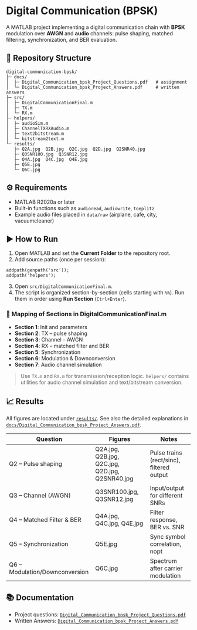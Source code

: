 # Digital Communication (BPSK)

A MATLAB project implementing a digital communication chain with **BPSK** modulation over **AWGN** and **audio** channels: pulse shaping, matched filtering, synchronization, and BER evaluation.

## 📂 Repository Structure
```
digital-communication-bpsk/
├─ docs/
│  ├─ Digital_Communication_bpsk_Project_Questions.pdf   # assignment
│  └─ Digital_Communication_bpsk_Project_Answers.pdf     # written answers
├─ src/
│  ├─ DigitalCommunicationFinal.m
│  ├─ TX.m
│  └─ RX.m
├─ helpers/
│  ├─ audioSim.m
│  ├─ ChannelTXRXAudio.m
│  ├─ text2bitstream.m
│  └─ bitstream2text.m
└─ results/
   ├─ Q2A.jpg  Q2B.jpg  Q2C.jpg  Q2D.jpg  Q2SNR40.jpg
   ├─ Q3SNR100.jpg  Q3SNR12.jpg
   ├─ Q4A.jpg  Q4C.jpg  Q4E.jpg
   ├─ Q5E.jpg
   └─ Q6C.jpg
```
## ⚙️ Requirements
- MATLAB R2020a or later  
- Built-in functions such as `audioread`, `audiowrite`, `toeplitz`  
- Example audio files placed in `data/raw` (airplane, cafe, city, vacuumcleaner)  

## ▶️ How to Run
1. Open MATLAB and set the **Current Folder** to the repository root.
2. Add source paths (once per session):

```
addpath(genpath('src'));
addpath('helpers');
```

3. Open `src/DigitalCommunicationFinal.m`.
4. The script is organized section-by-section (cells starting with `%%`). Run them in order using **Run Section** (`Ctrl+Enter`).


### 📑 Mapping of Sections in DigitalCommunicationFinal.m
- **Section 1**: Init and parameters
- **Section 2**: TX – pulse shaping
- **Section 3**: Channel – AWGN
- **Section 4**: RX – matched filter and BER
- **Section 5**: Synchronization
- **Section 6**: Modulation & Downconversion
- **Section 7**: Audio channel simulation

> Use `TX.m` and `RX.m` for transmission/reception logic.
> `helpers/` contains utilities for audio channel simulation and text/bitstream conversion.

## 📈 Results
All figures are located under [`results/`](digital-communication-bpsk/results). See also the detailed explanations in [`docs/Digital_Communication_bpsk_Project_Answers.pdf`](digital-communication-bpsk/docs/Digital_Communication_bpsk_Project_Answers.pdf).

| Question | Figures | Notes |
|---|---|---|
| Q2 – Pulse shaping | Q2A.jpg, Q2B.jpg, Q2C.jpg, Q2D.jpg, Q2SNR40.jpg | Pulse trains (rect/sinc), filtered output |
| Q3 – Channel (AWGN) | Q3SNR100.jpg, Q3SNR12.jpg | Input/output for different SNRs |
| Q4 – Matched Filter & BER | Q4A.jpg, Q4C.jpg, Q4E.jpg | Filter response, BER vs. SNR |
| Q5 – Synchronization | Q5E.jpg | Sync symbol correlation, nopt |
| Q6 – Modulation/Downconversion | Q6C.jpg | Spectrum after carrier modulation |

## 📚 Documentation
- Project questions: [`Digital_Communication_bpsk_Project_Questions.pdf`](digital-communication-bpsk/docs/Digital_Communication_bpsk_Project_Questions.pdf)
- Written Answers: [`Digital_Communication_bpsk_Project_Answers.pdf`](digital-communication-bpsk/docs/Digital_Communication_bpsk_Project_Questions.pdf)

